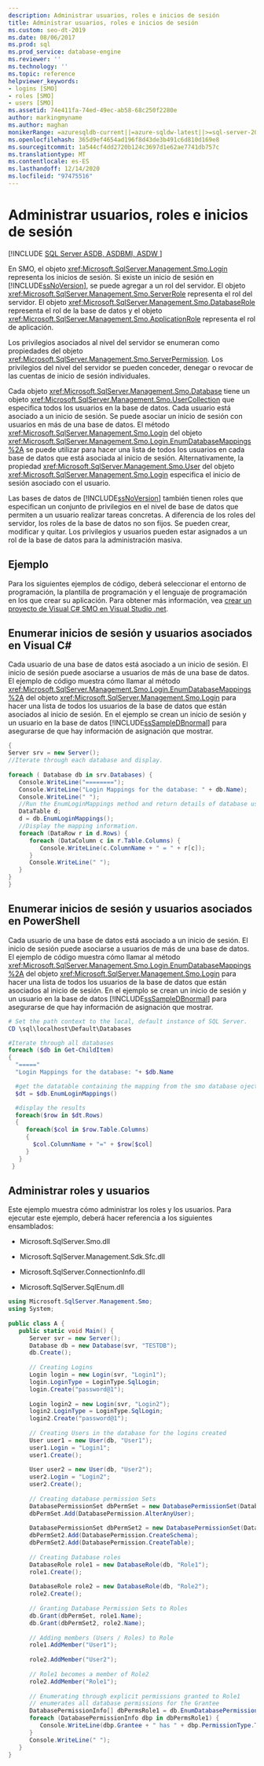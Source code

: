 ```yaml
---
description: Administrar usuarios, roles e inicios de sesión
title: Administrar usuarios, roles e inicios de sesión
ms.custom: seo-dt-2019
ms.date: 08/06/2017
ms.prod: sql
ms.prod_service: database-engine
ms.reviewer: ''
ms.technology: ''
ms.topic: reference
helpviewer_keywords:
- logins [SMO]
- roles [SMO]
- users [SMO]
ms.assetid: 74e411fa-74ed-49ec-ab58-68c250f2280e
author: markingmyname
ms.author: maghan
monikerRange: =azuresqldb-current||=azure-sqldw-latest||>=sql-server-2016||>=sql-server-linux-2017||=azuresqldb-mi-current
ms.openlocfilehash: 365d9ef4654ad196f8d43de3b491c6d810d169e8
ms.sourcegitcommit: 1a544cf4dd2720b124c3697d1e62ae7741db757c
ms.translationtype: MT
ms.contentlocale: es-ES
ms.lasthandoff: 12/14/2020
ms.locfileid: "97475516"
---
```

# <a name="managing-users-roles-and-logins"></a>Administrar usuarios, roles e inicios de sesión
[!INCLUDE [SQL Server ASDB, ASDBMI, ASDW ](../../../includes/applies-to-version/sql-asdb-asdbmi-asa.md)]

  En SMO, el objeto <xref:Microsoft.SqlServer.Management.Smo.Login> representa los inicios de sesión. Si existe un inicio de sesión en [!INCLUDE[ssNoVersion](../../../includes/ssnoversion-md.md)], se puede agregar a un rol del servidor. El objeto <xref:Microsoft.SqlServer.Management.Smo.ServerRole> representa el rol del servidor. El objeto <xref:Microsoft.SqlServer.Management.Smo.DatabaseRole> representa el rol de la base de datos y el objeto <xref:Microsoft.SqlServer.Management.Smo.ApplicationRole> representa el rol de aplicación.  
  
 Los privilegios asociados al nivel del servidor se enumeran como propiedades del objeto <xref:Microsoft.SqlServer.Management.Smo.ServerPermission>. Los privilegios del nivel del servidor se pueden conceder, denegar o revocar de las cuentas de inicio de sesión individuales.  
  
 Cada objeto <xref:Microsoft.SqlServer.Management.Smo.Database> tiene un objeto <xref:Microsoft.SqlServer.Management.Smo.UserCollection> que especifica todos los usuarios en la base de datos. Cada usuario está asociado a un inicio de sesión. Se puede asociar un inicio de sesión con usuarios en más de una base de datos. El método <xref:Microsoft.SqlServer.Management.Smo.Login> del objeto <xref:Microsoft.SqlServer.Management.Smo.Login.EnumDatabaseMappings%2A> se puede utilizar para hacer una lista de todos los usuarios en cada base de datos que está asociada al inicio de sesión. Alternativamente, la propiedad <xref:Microsoft.SqlServer.Management.Smo.User> del objeto <xref:Microsoft.SqlServer.Management.Smo.Login> especifica el inicio de sesión asociado con el usuario.  
  
 Las bases de datos de [!INCLUDE[ssNoVersion](../../../includes/ssnoversion-md.md)] también tienen roles que especifican un conjunto de privilegios en el nivel de base de datos que permiten a un usuario realizar tareas concretas. A diferencia de los roles del servidor, los roles de la base de datos no son fijos. Se pueden crear, modificar y quitar. Los privilegios y usuarios pueden estar asignados a un rol de la base de datos para la administración masiva.  
  
## <a name="example"></a>Ejemplo  
 Para los siguientes ejemplos de código, deberá seleccionar el entorno de programación, la plantilla de programación y el lenguaje de programación en los que crear su aplicación. Para obtener más información, vea [crear un proyecto de Visual C&#35; SMO en Visual Studio .net](../../../relational-databases/server-management-objects-smo/how-to-create-a-visual-csharp-smo-project-in-visual-studio-net.md).  
  
## <a name="enumerating-logins-and-associated-users-in-visual-c"></a>Enumerar inicios de sesión y usuarios asociados en Visual C#  
 Cada usuario de una base de datos está asociado a un inicio de sesión. El inicio de sesión puede asociarse a usuarios de más de una base de datos. El ejemplo de código muestra cómo llamar al método <xref:Microsoft.SqlServer.Management.Smo.Login.EnumDatabaseMappings%2A> del objeto <xref:Microsoft.SqlServer.Management.Smo.Login> para hacer una lista de todos los usuarios de la base de datos que están asociados al inicio de sesión. En el ejemplo se crean un inicio de sesión y un usuario en la base de datos [!INCLUDE[ssSampleDBnormal](../../../includes/sssampledbnormal-md.md)] para asegurarse de que hay información de asignación que mostrar.  
  
```csharp  
{   
Server srv = new Server();   
//Iterate through each database and display.   
  
foreach ( Database db in srv.Databases) {   
   Console.WriteLine("========");   
   Console.WriteLine("Login Mappings for the database: " + db.Name);   
   Console.WriteLine(" ");   
   //Run the EnumLoginMappings method and return details of database user-login mappings to a DataTable object variable.   
   DataTable d;  
   d = db.EnumLoginMappings();   
   //Display the mapping information.   
   foreach (DataRow r in d.Rows) {   
      foreach (DataColumn c in r.Table.Columns) {   
         Console.WriteLine(c.ColumnName + " = " + r[c]);   
      }   
      Console.WriteLine(" ");   
   }   
}   
}  
```  
  
## <a name="enumerating-logins-and-associated-users-in-powershell"></a>Enumerar inicios de sesión y usuarios asociados en PowerShell  
 Cada usuario de una base de datos está asociado a un inicio de sesión. El inicio de sesión puede asociarse a usuarios de más de una base de datos. El ejemplo de código muestra cómo llamar al método <xref:Microsoft.SqlServer.Management.Smo.Login.EnumDatabaseMappings%2A> del objeto <xref:Microsoft.SqlServer.Management.Smo.Login> para hacer una lista de todos los usuarios de la base de datos que están asociados al inicio de sesión. En el ejemplo se crean un inicio de sesión y un usuario en la base de datos [!INCLUDE[ssSampleDBnormal](../../../includes/sssampledbnormal-md.md)] para asegurarse de que hay información de asignación que mostrar.  
  
```powershell  
# Set the path context to the local, default instance of SQL Server.
CD \sql\localhost\Default\Databases

#Iterate through all databases 
foreach ($db in Get-ChildItem)
{
  "====="
  "Login Mappings for the database: "+ $db.Name

  #get the datatable containing the mapping from the smo database oject
  $dt = $db.EnumLoginMappings()

  #display the results
  foreach($row in $dt.Rows)
  {
     foreach($col in $row.Table.Columns)
     {
       $col.ColumnName + "=" + $row[$col]
     }
   }
 }
```  
  
## <a name="managing-roles-and-users"></a>Administrar roles y usuarios  
 Este ejemplo muestra cómo administrar los roles y los usuarios. Para ejecutar este ejemplo, deberá hacer referencia a los siguientes ensamblados:  
  
-   Microsoft.SqlServer.Smo.dll  
  
-   Microsoft.SqlServer.Management.Sdk.Sfc.dll  
  
-   Microsoft.SqlServer.ConnectionInfo.dll  
  
-   Microsoft.SqlServer.SqlEnum.dll  
  
```csharp  
using Microsoft.SqlServer.Management.Smo;  
using System;  
  
public class A {  
   public static void Main() {  
      Server svr = new Server();  
      Database db = new Database(svr, "TESTDB");  
      db.Create();  
  
      // Creating Logins  
      Login login = new Login(svr, "Login1");  
      login.LoginType = LoginType.SqlLogin;  
      login.Create("password@1");  
  
      Login login2 = new Login(svr, "Login2");  
      login2.LoginType = LoginType.SqlLogin;  
      login2.Create("password@1");  
  
      // Creating Users in the database for the logins created  
      User user1 = new User(db, "User1");  
      user1.Login = "Login1";  
      user1.Create();  
  
      User user2 = new User(db, "User2");  
      user2.Login = "Login2";  
      user2.Create();  
  
      // Creating database permission Sets  
      DatabasePermissionSet dbPermSet = new DatabasePermissionSet(DatabasePermission.AlterAnySchema);  
      dbPermSet.Add(DatabasePermission.AlterAnyUser);  
  
      DatabasePermissionSet dbPermSet2 = new DatabasePermissionSet(DatabasePermission.CreateType);  
      dbPermSet2.Add(DatabasePermission.CreateSchema);  
      dbPermSet2.Add(DatabasePermission.CreateTable);  
  
      // Creating Database roles  
      DatabaseRole role1 = new DatabaseRole(db, "Role1");  
      role1.Create();  
  
      DatabaseRole role2 = new DatabaseRole(db, "Role2");  
      role2.Create();  
  
      // Granting Database Permission Sets to Roles  
      db.Grant(dbPermSet, role1.Name);  
      db.Grant(dbPermSet2, role2.Name);  
  
      // Adding members (Users / Roles) to Role  
      role1.AddMember("User1");  
  
      role2.AddMember("User2");  
  
      // Role1 becomes a member of Role2  
      role2.AddMember("Role1");  
  
      // Enumerating through explicit permissions granted to Role1  
      // enumerates all database permissions for the Grantee  
      DatabasePermissionInfo[] dbPermsRole1 = db.EnumDatabasePermissions("Role1");     
      foreach (DatabasePermissionInfo dbp in dbPermsRole1) {  
         Console.WriteLine(dbp.Grantee + " has " + dbp.PermissionType.ToString() + " permission.");  
      }  
      Console.WriteLine(" ");  
   }  
}  
```
  
  
